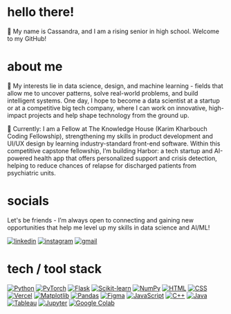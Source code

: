 # hello there!
🐚 My name is Cassandra, and I am a rising senior in high school. Welcome to my GitHub!

# about me
🤍 My interests lie in data science, design, and machine learning - fields that allow me to uncover patterns, solve real-world problems, and build intelligent systems. One day, I hope to become a data scientist at a startup or at a competitive big tech company, where I can work on innovative, high-impact projects and help shape technology from the ground up. 

🌊 Currently: I am a Fellow at The Knowledge House (Karim Kharbouch Coding Fellowship), strengthening my skills in product development and UI/UX design by learning industry-standard front-end software. Within this competitive capstone fellowship, I’m building Harbor: a tech startup and AI-powered health app that offers personalized support and crisis detection, helping to reduce chances of relapse for discharged patients from psychiatric units. 

# socials
Let's be friends - I’m always open to connecting and gaining new opportunities that help me level up my skills in data science and AI/ML!

[![linkedin](https://img.shields.io/badge/linkedin-3a4654?style=for-the-badge&logo=linkedin&logoColor=white)](https://www.linkedin.com/in/cassandra-caluag/)
[![instagram](https://img.shields.io/badge/instagram-2d384a?style=for-the-badge&logo=instagram&logoColor=d3d1ce)](https://www.instagram.com/csndracal/)
[![gmail](https://img.shields.io/badge/gmail-202940?style=for-the-badge&logo=gmail&logoColor=white)](mailto:cassandralinneacaluag@gmail.com)

# tech / tool stack
[![Python](https://img.shields.io/badge/python-202C3A?style=for-the-badge&logo=python&logoColor=white)](#)
[![PyTorch](https://img.shields.io/badge/pytorch-202C3A?style=for-the-badge&logo=pytorch&logoColor=white)](#)
[![Flask](https://img.shields.io/badge/flask-202C3A?style=for-the-badge&logo=flask&logoColor=white)](#)
[![Scikit-learn](https://img.shields.io/badge/scikit--learn-202C3A?style=for-the-badge&logo=scikitlearn&logoColor=white)](#)
[![NumPy](https://img.shields.io/badge/numpy-202C3A?style=for-the-badge&logo=numpy&logoColor=white)](#)
[![HTML](https://img.shields.io/badge/html5-202C3A?style=for-the-badge&logo=html5&logoColor=white)](#)
[![CSS](https://img.shields.io/badge/css3-202C3A?style=for-the-badge&logo=css3&logoColor=white)](#)
[![Vercel](https://img.shields.io/badge/vercel-202C3A?style=for-the-badge&logo=vercel&logoColor=white)](#)
[![Matplotlib](https://img.shields.io/badge/matplotlib-202C3A?style=for-the-badge&logo=plotly&logoColor=white)](#)
[![Pandas](https://img.shields.io/badge/pandas-202C3A?style=for-the-badge&logo=pandas&logoColor=white)](#)
[![Figma](https://img.shields.io/badge/figma-202C3A?style=for-the-badge&logo=figma&logoColor=white)](#)
[![JavaScript](https://img.shields.io/badge/javascript-202C3A?style=for-the-badge&logo=javascript&logoColor=white)](#)
[![C++](https://img.shields.io/badge/c++-202C3A?style=for-the-badge&logo=c%2B%2B&logoColor=white)](#)
[![Java](https://img.shields.io/badge/java-202C3A?style=for-the-badge&logo=java&logoColor=white)](#)
[![Tableau](https://img.shields.io/badge/tableau-202C3A?style=for-the-badge&logo=tableau&logoColor=white)](#)
[![Jupyter](https://img.shields.io/badge/jupyter-202C3A?style=for-the-badge&logo=jupyter&logoColor=white)](#)
[![Google Colab](https://img.shields.io/badge/google%20colab-202C3A?style=for-the-badge&logo=googlecolab&logoColor=white)](#)
